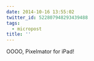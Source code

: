 ```yaml
---
date: 2014-10-16 13:55:02
twitter_id: 522807948293439488
tags:
  - micropost
title: ''
---
```


OOOO, Pixelmator for iPad!
